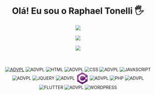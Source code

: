 <!-- Titulo inicial -->
<h1 align='center'> Olá! Eu sou o Raphael Tonelli 🖐️</h1>

<!-- Stats do perfil -->
<p align='center' style='text-align: center'>
<a href='#'><img src="https://github-readme-stats.vercel.app/api?username=TonelliMG&show_icons=true&hide=&count_private=true&title_color=0891b2&text_color=ffffff&icon_color=0891b2&bg_color=1c1917&hide_border=true&show_icons=true"></a>
</p>

<!-- Streak -->
<p align="center" style='text-align: center'>
<a href="#"><img src="https://github-readme-streak-stats.herokuapp.com/?user=TonelliMG&stroke=ffffff&background=1c1917&ring=0891b2&fire=0891b2&currStreakNum=ffffff&currStreakLabel=0891b2&sideNums=ffffff&sideLabels=ffffff&dates=ffffff&hide_border=true" /></a>
</p>

<!-- Linguagem mais usada -->
<p align='center' style='text-align: center'>
<a href='#'><img src="https://github-readme-stats.vercel.app/api/top-langs/?username=tonellimg&theme=dark"></a>
</p>

</br>
<div align="center" style="display: inline_block"><br>
  <a href="#"><img align="center" alt="ADVPL" height="40" width="40" src="https://cdn.icon-icons.com/icons2/2148/PNG/512/totvs_icon_131953.png" /></a>
  <img align="center" alt="ADVPL" height="10" width="10" src="https://cdn-icons-png.flaticon.com/512/467/467261.png" />
  <img align="center" alt="HTML" height="40" width="40" src="https://cdn.jsdelivr.net/gh/devicons/devicon/icons/html5/html5-original.svg" />
  <img align="center" alt="ADVPL" height="10" width="10" src="https://cdn-icons-png.flaticon.com/512/467/467261.png" />
  <img align="center" alt="CSS" height="40" width="40" src="https://cdn.jsdelivr.net/gh/devicons/devicon/icons/css3/css3-original.svg" />
  <img align="center" alt="ADVPL" height="10" width="10" src="https://cdn-icons-png.flaticon.com/512/467/467261.png" />
  <img align="center" alt="JAVASCRIPT" height="40" width="40" src="https://cdn.jsdelivr.net/gh/devicons/devicon/icons/javascript/javascript-original.svg" />
  <img align="center" alt="ADVPL" height="10" width="10" src="https://cdn-icons-png.flaticon.com/512/467/467261.png" />
  <img align="center" alt="JQUERY" height="40" width="40" src="https://cdn.jsdelivr.net/gh/devicons/devicon/icons/jquery/jquery-original.svg" />
  <img align="center" alt="ADVPL" height="10" width="10" src="https://cdn-icons-png.flaticon.com/512/467/467261.png" />
  <img align="center" alt="CSHARP" height="40" width="40" src="https://raw.githubusercontent.com/devicons/devicon/master/icons/csharp/csharp-original.svg">
  <img align="center" alt="ADVPL" height="10" width="10" src="https://cdn-icons-png.flaticon.com/512/467/467261.png" />
  <img align="center" alt="PHP" height="40" width="40" src="https://cdn.jsdelivr.net/gh/devicons/devicon/icons/php/php-original.svg" />
  <img align="center" alt="ADVPL" height="10" width="10" src="https://cdn-icons-png.flaticon.com/512/467/467261.png" />
  <img align="center" alt="FLUTTER" height="40" width="40" src="https://cdn.jsdelivr.net/gh/devicons/devicon/icons/flutter/flutter-original.svg" />
  <img align="center" alt="ADVPL" height="10" width="10" src="https://cdn-icons-png.flaticon.com/512/467/467261.png" />
  <img align="center" alt="WORDPRESS" height="40" width="40" src="https://cdn.jsdelivr.net/gh/devicons/devicon/icons/wordpress/wordpress-original.svg" />
</div>

<!-- Trabalho -->
<!-- </br>
<h1 align='center'> Desenvolvedor</h1>
<p align='center' style='text-align: center'>
<a href='https://resume.io/r/Ev5pKuKl0'style='padding: 10px'><img src="https://img.shields.io/badge/Curriculo-5708ff?style=for-the-badge&logo=c&logoColor=white"/></a>
<a href='https://github.com/PontoIniSistemas'><img src="https://img.shields.io/badge/.iNi_Sistemas-FF0000?style=for-the-badge&logoColor=white"/></a>
<a href='https://www.linkedin.com/in/tonelliraphael/' style='padding: 10px'><img src="https://img.shields.io/badge/Linkedin-1086e4?style=for-the-badge&logo=linkedin&logoColor=white"/></a>
</p> -->

<!-- Redes sociais -->
<!-- <h2 align='center'> Redes Sociais </h2>
<p align='center' style='text-align: center'>
<a href='https://twitter.com/TonelliMG'style='padding: 10px'><img src="https://img.shields.io/badge/Twitter-23b8fe?style=for-the-badge&logo=twitter&logoColor=white"/></a>
<a href='https://instagram.com/tonelli_oficial' style='padding: 10px'><img src="https://img.shields.io/badge/Instagram-E4405F?style=for-the-badge&logo=instagram&logoColor=white"/></a>
<a href='https://www.youtube.com/c/BoyraphapixBR' style='padding: 10px'><img src="https://img.shields.io/badge/YouTube-FF0000?style=for-the-badge&logo=youtube&logoColor=white"/></a>
<a href='https://www.twitch.tv/Boyraphapix' style='padding: 10px'><img src="https://img.shields.io/badge/Twitch-9146FF?style=for-the-badge&logo=twitch&logoColor=white"/></a>
</p> -->

<!-- Linguagens -->
<!-- <h2 align='center'> Linguagens </h2>
<p align='center' style='text-align: center'>
<a href='#' style='padding: 10px' style='padding: 10px'><img src="https://img.shields.io/badge/HTML5-E34F26?style=for-the-badge&logo=html5&logoColor=white"/></a>
<a href='#' style='padding: 10px' style='padding: 10px'><img src="https://img.shields.io/badge/CSS3-1572B6?style=for-the-badge&logo=css3&logoColor=white"/></a>
<a href='#' style='padding: 10px' style='padding: 10px'><img src="https://img.shields.io/badge/JavaScript-F7DF1E?style=for-the-badge&logo=javascript&logoColor=black"/></a>
<a href='#' style='padding: 10px' style='padding: 10px'><img src="https://img.shields.io/badge/PHP-5708ff?style=for-the-badge&logo=php&logoColor=white"/></a>
<a href='#' style='padding: 10px' style='padding: 10px'><img src="https://img.shields.io/badge/ADVPL-2C39BD?style=for-the-badge&logo=iCloud&logoColor=white"/></a>
<a href='#' style='padding: 10px' style='padding: 10px'><img src="https://img.shields.io/badge/Flutter-008000?style=for-the-badge&logo=flutter&logoColor=white"/></a>
</p> -->

<!-- IDE`s -->
<!-- <h2 align='center'> IDE`s </h2>
<p align='center' style='text-align: center'>
<a href='#' style='padding: 10px' style='padding: 10px'><img align="center" src="https://img.shields.io/badge/Visual Studio-5C2D91?style=for-the-badge&logo=visualstudio&logoColor=white" /></a>
<a href='#' style='padding: 10px' style='padding: 10px'><img align="center" src="https://img.shields.io/badge/Visual Code-007ACC?style=for-the-badge&logo=visualstudiocode&logoColor=white" /></a>
<a href='#' style='padding: 10px' style='padding: 10px'><img align="center" src="https://img.shields.io/badge/PhpStorm-6C78AF?style=for-the-badge&logo=phpstorm&logoColor=black" /></a>
<a href='#' style='padding: 10px' style='padding: 10px'><img align="center" src="https://img.shields.io/badge/IntelliJ-5708ff?style=for-the-badge&logo=intellijidea&logoColor=white" /></a>
<a href='#' style='padding: 10px' style='padding: 10px'><img align="center" src="https://img.shields.io/badge/NETBEANS-1B6AC6?style=for-the-badge&logo=apachenetbeanside&logoColor=white" /></a>
</p> -->

<!-- Banco de Dados -->
<!-- <h2 align='center'> Banco de Dados </h2>
<p align='center' style='text-align: center'>
<a href='#' style='padding: 10px' style='padding: 10px'><img align="center" alt="sql" src="https://img.shields.io/badge/SQL SERVER-CC2927?style=for-the-badge&logo=microsoftsqlserver&logoColor=white" /></a>
<a href='#' style='padding: 10px' style='padding: 10px'><img align="center" alt="mysql" src="https://img.shields.io/badge/MY SQL-4479A1?style=for-the-badge&logo=mysql&logoColor=white" /></a>
<a href='#' style='padding: 10px' style='padding: 10px'><img align="center" alt="postgres" src="https://img.shields.io/badge/POSTGRES-4169E1?style=for-the-badge&logo=postgresql&logoColor=white" /></a>
<a href='#' style='padding: 10px' style='padding: 10px'><img align="center" alt="mariadb" src="https://img.shields.io/badge/MARIA DB-003545?style=for-the-badge&logo=mariadb&logoColor=white" /></a>
</p> -->

<!-- Suporte -->
<!-- <h2 align='center'> Outros </h2>
<p align='center' style='text-align: center'>
<a href='#' style='padding: 10px' style='padding: 10px'><img align="center" alt="datagrip" src="https://img.shields.io/badge/DATAGRIP-6C78AF?style=for-the-badge&logo=datagrip&logoColor=white" /></a>
<a href='#' style='padding: 10px' style='padding: 10px'><img align="center" alt="xampp" src="https://img.shields.io/badge/XAMPP-FB7A24?style=for-the-badge&logo=xampp&logoColor=white" /></a>
<a href='#' style='padding: 10px' style='padding: 10px'><img align="center" alt="postman" src="https://img.shields.io/badge/POSTMAN-FF6C37?style=for-the-badge&logo=postman&logoColor=white" /></a>
<a href='#' style='padding: 10px' style='padding: 10px'><img align="center" alt="filezilla" src="https://img.shields.io/badge/FILEZILLA-BF0000?style=for-the-badge&logo=filezilla&logoColor=white" /></a>
<a href='#' style='padding: 10px' style='padding: 10px'><img align="center" alt="github" src="https://img.shields.io/badge/GITHUB-181717?style=for-the-badge&logo=github&logoColor=white" /></a>
<a href='#' style='padding: 10px' style='padding: 10px'><img align="center" alt="git" src="https://img.shields.io/badge/GIT-F05032?style=for-the-badge&logo=git&logoColor=white" /></a>
<a href='#' style='padding: 10px' style='padding: 10px'><img align="center" alt="wordpress" src="https://img.shields.io/badge/wordpress-2C39BD?style=for-the-badge&logo=wordpress&logoColor=white" /></a>
</p> -->

<!-- SETUP -->
<!-- <h2 align='center'> Setup</h2>
<p align='center' style='text-align: center'>
<a href='#' style='padding: 10px' style='padding: 10px'><img src="https://img.shields.io/badge/cpu-Ryzen 5600x-red" /></a>
<a href='#' style='padding: 10px' style='padding: 10px'><img src="https://img.shields.io/badge/gpu-RTX 3070-green" /></a>
<a href='#' style='padding: 10px' style='padding: 10px'><img src="https://img.shields.io/badge/ram-16gb 3000MHz-yellow" /></a>
<a href='#' style='padding: 10px' style='padding: 10px'><img src="https://img.shields.io/badge/bios-B550M-blue" /></a>
</p>
<p align='center' style='text-align: center'>
<a href='#' style='padding: 10px' style='padding: 10px'><img src="https://img.shields.io/badge/cooler-Aorus WaterForce 240-red" /></a>
<a href='#' style='padding: 10px' style='padding: 10px'><img src="https://img.shields.io/badge/ssd-Pichau 240gb-green" /></a>
<a href='#' style='padding: 10px' style='padding: 10px'><img src="https://img.shields.io/badge/hd-Toshiba 2TB-yellow" /></a>
<a href='#' style='padding: 10px' style='padding: 10px'><img src="https://img.shields.io/badge/case-Pichau Kazan-blue" /></a>
</p>
<p align='center' style='text-align: center'>
<a href='#' style='padding: 10px' style='padding: 10px'><img src="https://img.shields.io/badge/teclado-Razer Blackwidow v2-red" /></a>
<a href='#' style='padding: 10px' style='padding: 10px'><img src="https://img.shields.io/badge/mouse-Razer Mamba HF-green" /></a>
<a href='#' style='padding: 10px' style='padding: 10px'><img src="https://img.shields.io/badge/fone-Razer Nari Ultimate-yellow" /></a>
<a href='#' style='padding: 10px' style='padding: 10px'><img src="https://img.shields.io/badge/microfone-Razer Seiren X-blue" /></a>
<a href='#' style='padding: 10px' style='padding: 10px'><img src="https://img.shields.io/badge/camera-Razer Kiyo-purple" /></a>
</p> -->
